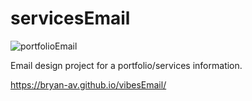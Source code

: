 # servicesEmail

![portfolioEmail](https://github.com/Bryan-AV/servicesEmail/assets/61765079/9eb8300a-d4b8-41a9-98be-4aae80ed1b0a)


Email design project for a portfolio/services information.

https://bryan-av.github.io/vibesEmail/

